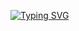 [![Typing SVG](https://readme-typing-svg.demolab.com/?lines=i+am+Michail;I+wanna+to+be+full+stack+developer)](https://git.io/typing-svg)
